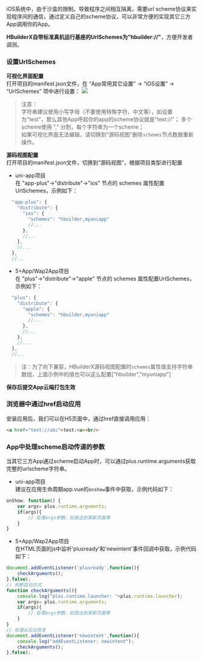 iOS系统中，由于沙盒的限制，导致程序之间相互隔离，需要url scheme协议来实现程序间的通信，通过定义自己的scheme协议，可以非常方便的实现其它三方App调用你的App。

**HBuilderX自带标准真机运行基座的UrlSchemes为"hbuilder://"**，方便开发者调测。

### 设置UrlSchemes

**可视化界面配置**  
打开项目的manifest.json文件，在 “App常用其它设置” -> “iOS设置” -> “UrlSchemes” 项中进行设置：
![](https://native-res.dcloud.net.cn/images/uniapp/others/urlschemes-ios.png)

>注意：  
>字符串建议使用小写字母（不要使用特殊字符、中文等），如设置为"test"，那么其他App呼起你的app的scheme协议就是"test://"；
>多个scheme使用 "," 分割，每个字符串为一个scheme；  
>如果可视化界面无法编辑，请切换到“源码视图”删除`schemes`节点数据重新操作。  

**源码视图配置**  
打开项目的manifest.json文件，切换到“源码视图”，根据项目类型进行配置

- uni-app项目  
在 "app-plus"->"distribute"->"ios" 节点的 schemes 属性配置UrlSchemes，示例如下：
``` js  
  "app-plus": {
    "distribute": {
      "ios": {
        "schemes": "hbuilder,myuniapp"
        //...
      },
      //...
    },
    //...
  },
  //...
```

- 5+App/Wap2App项目  
在 "plus"->"distribute"->"apple" 节点的 schemes 属性配置UrlSchemes，示例如下：
``` js  
  "plus": {
    "distribute": {
      "apple": {
        "schemes": "hbuilder,myuniapp"
        //...
      },
      //...
    },
    //...
  },
  //...
```

> 注：为了向下兼容，HBuilderX源码视图配置时`schemes`属性值支持字符串数组，上面示例中的值也可以这么配置["hbuilder","myuniapp"]

**保存后提交App云端打包生效**


### 浏览器中通过href启动应用
安装应用后，我们可以在H5页面中，通过href直接调用应用：
```html
<a href="test://abc">test:<a><br/>
```

### App中处理scheme启动传递的参数
当其它三方App通过scheme启动App时，可以通过plus.runtime.arguments获取完整的urlscheme字符串。

- uni-app项目  
建议在应用生命周期app.vue的`onshow`事件中获取，示例代码如下：
``` js  
onShow: function() {
	var args= plus.runtime.arguments;
	if(args){
		// 处理args参数，如直达到某新页面等
	}
}
```

- 5+App/Wap2App项目  
在HTML页面的js中监听'plusready'和'newintent'事件回调中获取，示例代码如下：
``` js  
document.addEventListener('plusready',function(){
	checkArguments();
},false);
// 判断启动方式
function checkArguments(){
	console.log("plus.runtime.launcher: "+plus.runtime.launcher);
	var args= plus.runtime.arguments;
	if(args){
		// 处理args参数，如直达到某新页面等
	}
}
// 处理从后台恢复
document.addEventListener('newintent',function(){
	console.log("addEventListener: newintent");
	checkArguments();
},false);
```

